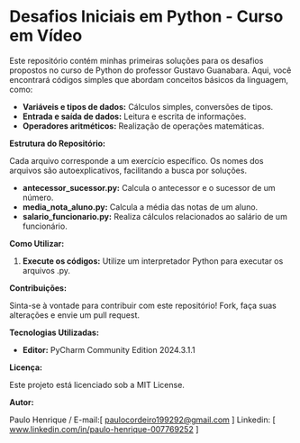 # Desafios Iniciais em Python - Curso em Vídeo

Este repositório contém minhas primeiras soluções para os desafios propostos no curso de Python do professor Gustavo Guanabara. Aqui, você encontrará códigos simples que abordam conceitos básicos da linguagem, como:

* **Variáveis e tipos de dados:** Cálculos simples, conversões de tipos.
* **Entrada e saída de dados:** Leitura e escrita de informações.
* **Operadores aritméticos:** Realização de operações matemáticas.

**Estrutura do Repositório:**

Cada arquivo corresponde a um exercício específico. Os nomes dos arquivos são autoexplicativos, facilitando a busca por soluções.

* **antecessor_sucessor.py:** Calcula o antecessor e o sucessor de um número.
* **media_nota_aluno.py:** Calcula a média das notas de um aluno.
* **salario_funcionario.py:** Realiza cálculos relacionados ao salário de um funcionário.

**Como Utilizar:**

1. **Execute os códigos:** Utilize um interpretador Python para executar os arquivos .py.

**Contribuições:**

Sinta-se à vontade para contribuir com este repositório! Fork, faça suas alterações e envie um pull request.

**Tecnologias Utilizadas:**

* **Editor:** PyCharm Community Edition 2024.3.1.1

**Licença:**

Este projeto está licenciado sob a MIT License.

**Autor:**

Paulo Henrique / E-mail:[ paulocordeiro199292@gmail.com ] Linkedin: [ www.linkedin.com/in/paulo-henrique-007769252 ]
